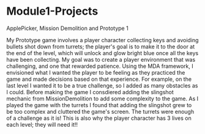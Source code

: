 # Module1-Projects
 ApplePicker, Mission Demolition and Prototype 1

My Prototype game involves a player character collecting keys and avoiding bullets shot down from turrets; the player's goal is to make it to the door at the end of the level, which will unlock and glow bright blue once all the keys have been collecting. My goal was to create a player environment that was challenging, and one that rewarded patience. Using the MDA framework, I envisioned what I wanted the player to be feeling as they practiced the game and made decisions based on that experience. For example, on the last level I wanted it to be a true challenge, so I added as many obstacles as I could. Before making the game I consdiered adding the slingshot mechanic from MissionDemolition to add some complexity to the game. As I played the game with the turrets I found that adding the slingshot grew to be too complex and cluttered the game's screen. The turrets were enough of a challenge as it is! This is also why the player character has 3 lives on each level; they will need it!!